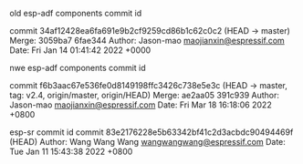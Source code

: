 old esp-adf components commit id

commit 34af12428ea6fa691e9b2cf9259cd86b1c62c0c2 (HEAD -> master)
Merge: 3059ba7 6fae344
Author: Jason-mao <maojianxin@espressif.com>
Date:   Fri Jan 14 01:41:42 2022 +0000


nwe esp-adf components commit id

commit f6b3aac67e536fe0d8149198ffc3426c738e5e3c (HEAD -> master, tag: v2.4, origin/master, origin/HEAD)
Merge: ae2aa05 391c939
Author: Jason-mao <maojianxin@espressif.com>
Date:   Fri Mar 18 16:18:06 2022 +0800



esp-sr commit id
commit 83e2176228e5b63342bf41c2d3acbdc90494469f (HEAD)
Author: Wang Wang Wang <wangwangwang@espressif.com>
Date:   Tue Jan 11 15:43:38 2022 +0800